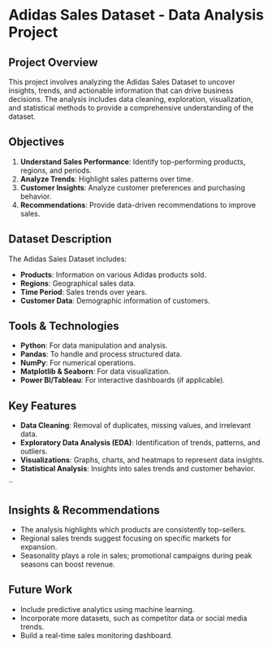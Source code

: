 # Adidas Sales Dataset - Data Analysis Project

## Project Overview

This project involves analyzing the Adidas Sales Dataset to uncover insights, trends, and actionable information that can drive business decisions. 
The analysis includes data cleaning, exploration, visualization, and statistical methods to provide a comprehensive understanding of the dataset.

## Objectives

1. **Understand Sales Performance**: Identify top-performing products, regions, and periods.
2. **Analyze Trends**: Highlight sales patterns over time.
3. **Customer Insights**: Analyze customer preferences and purchasing behavior.
4. **Recommendations**: Provide data-driven recommendations to improve sales.

## Dataset Description

The Adidas Sales Dataset includes:

- **Products**: Information on various Adidas products sold.
- **Regions**: Geographical sales data.
- **Time Period**: Sales trends over years.
- **Customer Data**: Demographic information of customers.

## Tools & Technologies

- **Python**: For data manipulation and analysis.
- **Pandas**: To handle and process structured data.
- **NumPy**: For numerical operations.
- **Matplotlib & Seaborn**: For data visualization.
- **Power BI/Tableau**: For interactive dashboards (if applicable).

## Key Features

- **Data Cleaning**: Removal of duplicates, missing values, and irrelevant data.
- **Exploratory Data Analysis (EDA)**: Identification of trends, patterns, and outliers.
- **Visualizations**: Graphs, charts, and heatmaps to represent data insights.
- **Statistical Analysis**: Insights into sales trends and customer behavior.

``
## Insights & Recommendations

- The analysis highlights which products are consistently top-sellers.
- Regional sales trends suggest focusing on specific markets for expansion.
- Seasonality plays a role in sales; promotional campaigns during peak seasons can boost revenue.

## Future Work

- Include predictive analytics using machine learning.
- Incorporate more datasets, such as competitor data or social media trends.
- Build a real-time sales monitoring dashboard.


